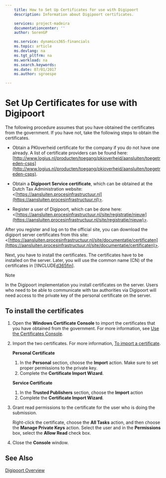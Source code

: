 ```yaml
---
    title: How to Set Up Certificates for use with Digipoort
    description: Information about Digipoort certificates.

    services: project-madeira 
    documentationcenter: ''
    author: SorenGP

    ms.service: dynamics365-financials
    ms.topic: article
    ms.devlang: na
    ms.tgt_pltfrm: na
    ms.workload: na
    ms.search.keywords:
    ms.date: 07/01/2017
    ms.author: sgroespe

---
```

# Set Up Certificates for use with Digipoort
The following procedure assumes that you have obtained the certificates from the government. If you have not, take the following steps to obtain the certificates.  

- Obtain a PKIoverheid certificate for the company if you do not have one already. A list of certificate providers can be found here: [http://www.logius.nl/producten/toegang/pkioverheid/aansluiten/toegetreden-csps](http://www.logius.nl/producten/toegang/pkioverheid/aansluiten/toegetreden-csps).  

- Obtain a **Digipoort Service certificate**, which can be obtained at the Dutch Tax Administration website: <[https://aansluiten.procesinfrastructuur.nl](https://aansluiten.procesinfrastructuur.nl)>.  

- Register a user of Digipoort, which can be done here: <[https://aansluiten.procesinfrastructuur.nl/site/registratie/nieuw](https://aansluiten.procesinfrastructuur.nl/site/registratie/nieuw)>.  

After you register and log on to the official site, you can download the digiport server certificates from this site: <[https://aansluiten.procesinfrastructuur.nl/site/documentatie/certificaten](https://aansluiten.procesinfrastructuur.nl/site/documentatie/certificaten)>.  

Next, you have to install the certificates. The certificates have to be installed on the server. Later, you will use the common name (CN) of the certificates in [!INCLUDE[d365fin](../../includes/d365fin_md.md)].  

> [!NOTE]  
>  In the Digipoort implementation you install certificates on the server. Users who need to be able to communicate with tax authorities via Digipoort will need access to the private key of the personal certificate on the server.  

## To install the certificates  

1.  Open the **Windows Certificate Console** to import the certificates that you have obtained from the government. For more information, see [Use the Certificates Console](http://social.technet.microsoft.com/wiki/contents/articles/2167.how-to-use-the-certificates-console.aspx).  
2.  Import the two certificates. For more information, [To import a certificate](http://social.technet.microsoft.com/wiki/contents/articles/2167.how-to-use-the-certificates-console.aspx#To_import_certificates).  

    **Personal Certificate**  

    1.  In the **Personal** section, choose the **Import** action. Make sure to set proper permissions to the private key.  
    2.  Complete the **Certificate Import Wizard**.  

    **Service Certificate**  

    1.  In the **Trusted Publishers** section, choose the **Import** action  
    2.  Complete the **Certificate Import Wizard**.  

3.  Grant read permissions to the certificate for the user who is doing the submission.  

    Right-click the certificate, choose the **All Tasks** action, and then choose the **Manage Private Keys** action. Select the user and in the **Permissions** box, select the **Allow Read** check box.  

4.  Close the **Console** window.  

## See Also  
 [Digipoort Overview](digipoort-overview.md)
